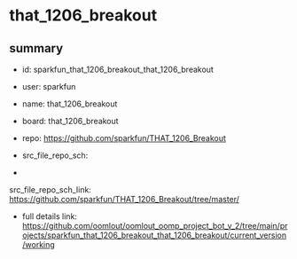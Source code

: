 # that_1206_breakout
 
## summary 
* id: sparkfun_that_1206_breakout_that_1206_breakout
* user: sparkfun
* name: that_1206_breakout
* board: that_1206_breakout
* repo: https://github.com/sparkfun/THAT_1206_Breakout



* src_file_repo_sch: 
*
 src_file_repo_sch_link: https://github.com/sparkfun/THAT_1206_Breakout/tree/master/
* full details link: https://github.com/oomlout/oomlout_oomp_project_bot_v_2/tree/main/projects/sparkfun_that_1206_breakout_that_1206_breakout/current_version/working  






